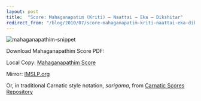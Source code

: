 ```yaml
---
layout: post 
title:  "Score: Mahaganapatim (Kriti) – Naattai – Eka – Dikshitar"
redirect_from: "/blog/2010/07/score-mahaganapatim-kriti-naattai-eka-dikshitar/"
---
```


![]({{site.url}}/images/mahaganapathim-snippet.png "mahaganapathim-snippet")

Download Mahaganapathim Score PDF:

Local Copy: [Mahaganapathim Score]({{site.url}}/download/scores/mahaganapathim-naattai-eka-dikshitar.pdf "Mahaganapathim")

Mirror: [IMSLP.org](http://imslp.org/wiki/Maha_Ganapathim_%28Kriti%29_%28Dikshitar,_Muthuswamy%29)

Or, in traditional Carnatic style notation, *sarigama*, from  [Carnatic Scores Repository](http://ananthp.github.io/carnatic_scores/)


